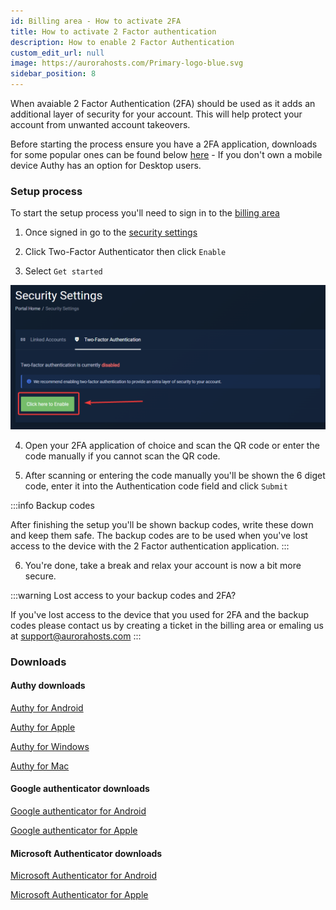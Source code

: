 ```yaml
---
id: Billing area - How to activate 2FA 
title: How to activate 2 Factor authentication
description: How to enable 2 Factor Authentication
custom_edit_url: null
image: https://aurorahosts.com/Primary-logo-blue.svg
sidebar_position: 8
---
```


When avaiable 2 Factor Authentication (2FA) should be used as it adds an additional layer of security for your account. This will help protect your account from unwanted account takeovers.

Before starting the process ensure you have a 2FA application, downloads for some popular ones can be found below [here](#downloads) - If you don't own a mobile device Authy has an option for Desktop users.

### Setup process

To start the setup process you'll need to sign in to the [billing area](https://billing.aurorahosts.com)

1. Once signed in go to the [security settings](https://billing.aurorahosts.com/index.php/user/security)

2. Click Two-Factor Authenticator then click `Enable`

3. Select `Get started`

![Getting started](../../images/Billing/Enable_2FA/1_securitypage.png)

4. Open your 2FA application of choice and scan the QR code or enter the code manually if you cannot scan the QR code.

5. After scanning or entering the code manually you'll be shown the 6 diget code, enter it into the Authentication code field and click `Submit`

:::info Backup codes

After finishing the setup you'll be shown backup codes, write these down and keep them safe. The backup codes are to be used when you've lost access to the device with the 2 Factor authentication application.
:::

6. You're done, take a break and relax your account is now a bit more secure.

:::warning Lost access to your backup codes and 2FA?

If you've lost access to the device that you used for 2FA and the backup codes please contact us by creating a ticket in the billing area or emaling us at [support@aurorahosts.com](mailto:support@aurorahosts.com)
:::




### Downloads

#### Authy downloads

[Authy for Android](https://play.google.com/store/apps/details?id=com.authy.authy&hl=en_CA&gl=US)

[Authy for Apple](https://apps.apple.com/us/app/twilio-authy/id494168017)

[Authy for Windows](https://electron.authy.com/download?channel=stable&arch=x64&platform=win32&version=latest&product=authy)

[Authy for Mac](https://electron.authy.com/download?channel=stable&arch=x64&platform=darwin&version=latest&product=authy)

#### Google authenticator downloads
[Google authenticator for Android](https://play.google.com/store/apps/details?id=com.google.android.apps.authenticator2&hl=en_CA&gl=US)

[Google authenticator for Apple](https://apps.apple.com/ca/app/google-authenticator/id388497605)

#### Microsoft Authenticator downloads

[Microsoft Authenticator for Android](https://play.google.com/store/apps/details?id=com.azure.authenticator&hl=en_CA&gl=US)

[Microsoft Authenticator for Apple](https://apps.apple.com/ca/app/microsoft-authenticator/id983156458)